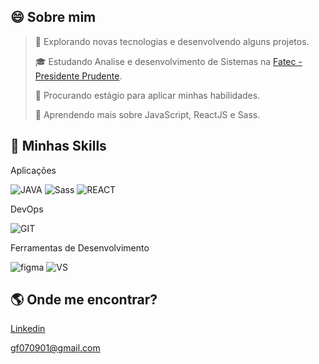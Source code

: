## 😄 Sobre mim


> 🤔   Explorando novas tecnologias e desenvolvendo alguns projetos.
>
> 🎓   Estudando Analise e desenvolvimento de Sistemas na <a href="http://fatecpp.edu.br">Fatec - Presidente Prudente</a>.
>
> 💼   Procurando estágio para aplicar minhas habilidades.
>
> 🌱   Aprendendo mais sobre JavaScript, ReactJS e Sass.


## 🚀  Minhas Skills

Aplicações

![JAVA](https://camo.githubusercontent.com/848defb760c0adff4362c04283f254f633ea8eff177c1640b209429d0e3d7627/68747470733a2f2f696d672e736869656c64732e696f2f62616467652f2d4a6176615363726970742d3333333333333f7374796c653d666c6174266c6f676f3d6a617661736372697074)
![Sass](https://camo.githubusercontent.com/500b304d1b321885bca0351e8469f88ed4e62eed3ca492e7d7508e1aa0fc2c0f/68747470733a2f2f696d672e736869656c64732e696f2f62616467652f2d534153532d3333333333333f7374796c653d666c6174266c6f676f3d53617373266c6f676f436f6c6f723d653337336631)
![REACT](https://camo.githubusercontent.com/b8f9baf34dfa59e5cf63be744777f8f01596535a4bcc1502df3cf39a71d41c23/68747470733a2f2f696d672e736869656c64732e696f2f62616467652f2d52656163742d3333333333333f7374796c653d666c6174266c6f676f3d7265616374)

DevOps

![GIT](https://camo.githubusercontent.com/544426317a6c6226b7f6b3367232378ea367aa5001a41da4f302a77f9959909f/68747470733a2f2f696d672e736869656c64732e696f2f62616467652f2d4769744875622d3333333333333f7374796c653d666c6174266c6f676f3d676974687562)

Ferramentas de Desenvolvimento

![figma](https://camo.githubusercontent.com/2f6623108744cbf8cb040279f861bf45e3c6b8245e81a2d805810e1ba5dcb80b/68747470733a2f2f696d672e736869656c64732e696f2f62616467652f2d4669676d612d3333333333333f7374796c653d666c6174266c6f676f3d6669676d61266c6f676f436f6c6f723d303037414343)
![VS](https://camo.githubusercontent.com/194ae9b0be9bfd4caedab16de320d3987f4c144112461590a206262d21eb769b/68747470733a2f2f696d672e736869656c64732e696f2f62616467652f2d56697375616c25323053747564696f253230436f64652d3333333333333f7374796c653d666c6174266c6f676f3d76697375616c2d73747564696f2d636f6465266c6f676f436f6c6f723d303037414343)

## 🌎 Onde me encontrar?

<a href="https://www.linkedin.com/in/gustavo-ferreira-679719200/">Linkedin</a>

<a href="https://mail.google.com/mail/u/0/#inbox">gf070901@gmail.com</a>
